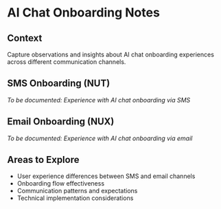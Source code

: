 # AI Chat Onboarding Notes

## Context

Capture observations and insights about AI chat onboarding experiences across different communication channels.

## SMS Onboarding (NUT)

_To be documented: Experience with AI chat onboarding via SMS_

## Email Onboarding (NUX)

_To be documented: Experience with AI chat onboarding via email_

## Areas to Explore

- User experience differences between SMS and email channels
- Onboarding flow effectiveness
- Communication patterns and expectations
- Technical implementation considerations
